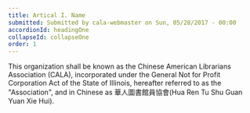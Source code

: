 ```yaml
---
title: Artical I. Name
submitted: Submitted by cala-webmaster on Sun, 05/28/2017 - 00:00
accordionId: headingOne
collapseId: collapseOne
order: 1
---
```


This organization shall be known as the Chinese American Librarians Association (CALA), incorporated under the General Not for Profit Corporation Act of the State of Illinois, hereafter referred to as the "Association", and in Chinese as 華人圖書館員協會(Hua Ren Tu Shu Guan Yuan Xie Hui).
